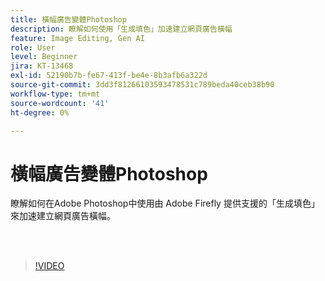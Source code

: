 ```yaml
---
title: 橫幅廣告變體Photoshop
description: 瞭解如何使用「生成填色」加速建立網頁廣告橫幅
feature: Image Editing, Gen AI
role: User
level: Beginner
jira: KT-13468
exl-id: 52190b7b-fe67-413f-be4e-8b3afb6a322d
source-git-commit: 3dd3f81266103593478531c789beda40ceb38b90
workflow-type: tm+mt
source-wordcount: '41'
ht-degree: 0%

---
```


# 橫幅廣告變體Photoshop

瞭解如何在Adobe Photoshop中使用由 Adobe Firefly 提供支援的「生成填色」來加速建立網頁廣告橫幅。

<br> 

>[!VIDEO](https://video.tv.adobe.com/v/3420791?quality=12&learn=on&hidetitle=true)
